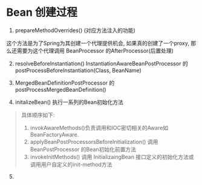 # Bean 创建过程

1. prepareMethodOverrides() (对应方法注入的功能)

这个方法是为了Spring为其创建一个代理提供机会, 如果真的创建了一个proxy, 那么还需要为这个代理调用 BeanProcessor
的AfterProcessor(后置处理)

2. resolveBeforeInstantiation() InstantiationAwareBeanPostProcessor 的 postProcessBeforeInstantiation(Class, BeanName)

3. MergedBeanDefinitionPostProcessor 的 postProcessMergedBeanDefinition()

4. initalizeBean() 执行一系列的Bean初始化方法

> 具体顺序如下:
> 1. invokAwareMethods()负责调用和IOC密切相关的Aware如BeanFactoryAware.
> 2. applyBeanPostProcessorsBeforeInitialization() 调用BeanPostProcessor 的Bean初始化前置方法
> 3. invokeInitMethods() 调用 InitializaingBean 接口定义的初始化方法或调用用户自定义的init-method方法

5.

